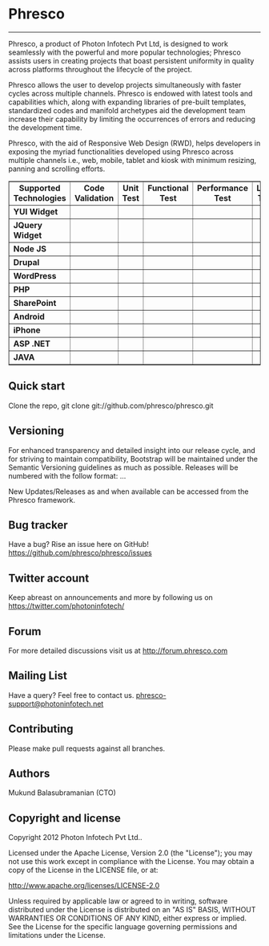 Phresco 
=================
-----------------
Phresco, a product of Photon Infotech Pvt Ltd, is designed to work seamlessly with the powerful and more popular 
technologies; Phresco assists users in creating projects that boast persistent uniformity in quality across platforms
throughout the lifecycle of the project.

Phresco allows the user to develop projects simultaneously with faster cycles across multiple channels. Phresco is 
endowed with latest tools and capabilities which, along with expanding libraries of pre-built templates, standardized
codes and manifold archetypes aid the development team increase their capability by limiting the occurrences of errors
and reducing the development time.

Phresco, with the aid of Responsive Web Design (RWD), helps developers in exposing the myriad functionalities developed
using Phresco across multiple channels i.e., web, mobile, tablet and kiosk with minimum resizing, panning and scrolling
efforts.



<Table Border="1" cellpadding="2" cellspacing="2" style="text-align:center" width="100%">
<tr>
   <td style="text-align:center"><b>Supported Technologies</b></td>
	<td style="text-align:center"><b>Code Validation</b></td>
	<td style="text-align:center"><b>Unit Test</b></td>
	<td style="text-align:center"><b>Functional Test</b></td>
	<td style="text-align:center"><b>Performance Test</b></td>
	<td style="text-align:center"><b>Load Test</b></td>
	<td style="text-align:center"><b>Build & Deploy</b></td>
	<td style="text-align:center"><b>Continuous Integration</b></td>
	<td style="text-align:center"><b>Remote Deployment</b></td>
</tr>

<tr>
	<td style="text-align:left"><b>YUI Widget</b></td>
	<td style="text-align:center"><img src="http://www.gettyicons.com/free-icons/112/must-have/png/256/check_256.png" width="15px" height="15px" style="text-align:center"></img></td>
	<td style="text-align:center"><img src="http://www.clker.com/cliparts/8/0/1/9/1195445329999867155jean_victor_balin_cross.svg.med.png" 
	width="15px" 
	height="15px" style="text-align:center"></img></td>
	<td style="text-align:center"><img src="http://www.gettyicons.com/free-icons/112/must-have/png/256/check_256.png" width="15px" 
	height="15px" style="text-align:center"></img></td>
	<td style="text-align:left"></td>
	<td style="text-align:center"><img src="http://www.gettyicons.com/free-icons/112/must-have/png/256/check_256.png" width="15px" 
	height="15px" style="text-align:center"></img></td>
	<td style="text-align:center"><img src="http://www.gettyicons.com/free-icons/112/must-have/png/256/check_256.png" width="15px" 
	height="15px" style="text-align:center"></img></td>
	<td style="text-align:center"><img src="http://www.gettyicons.com/free-icons/112/must-have/png/256/check_256.png" width="15px" 
	height="15px" style="text-align:center"></img></td>
	<td style="text-align:center"><img src="http://www.gettyicons.com/free-icons/112/must-have/png/256/check_256.png" width="15px" 
	height="15px" style="text-align:center"></img></td>
</tr>

<tr>
	<td style="text-align:left"><b>JQuery Widget</b></td>
	<td style="text-align:center"><img src="http://www.gettyicons.com/free-icons/112/must-have/png/256/check_256.png" 
	width="15px" 
	height="15px" style="text-align:center"></img></td>
	<td style="text-align:center"><img src="http://www.gettyicons.com/free-icons/112/must-have/png/256/check_256.png" width="15px" 
	height="15px" style="text-align:center"></img></td>
	<td style="text-align:center"><img src="http://www.gettyicons.com/free-icons/112/must-have/png/256/check_256.png" width="15px" 
	height="15px" style="text-align:center"></img></td>
	<td style="text-align:left"></td>
	<td style="text-align:center"><img src="http://www.gettyicons.com/free-icons/112/must-have/png/256/check_256.png" width="15px" 
	height="15px" style="text-align:center"></img></td>
	<td style="text-align:center"><img src="http://www.gettyicons.com/free-icons/112/must-have/png/256/check_256.png" width="15px" 
	height="15px" style="text-align:center"></img></td>
	<td style="text-align:center"><img src="http://www.gettyicons.com/free-icons/112/must-have/png/256/check_256.png" width="15px" 
	height="15px" style="text-align:center"></img></td>
	<td style="text-align:center"><img src="http://www.gettyicons.com/free-icons/112/must-have/png/256/check_256.png" width="15px" 
	height="15px" style="text-align:center"></img></td>
</tr>

<tr>
	<td style="text-align:left"><b>Node JS</b></td>
	<td style="text-align:center"><img src="http://www.gettyicons.com/free-icons/112/must-have/png/256/check_256.png" 
	width="15px" 
	height="15px" style="text-align:center"></img></td>
	<td style="text-align:center"><img src="http://www.gettyicons.com/free-icons/112/must-have/png/256/check_256.png" 
	width="15px" 
	height="15px" style="text-align:center"></img></td>
	<td style="text-align:center"><img src="http://www.gettyicons.com/free-icons/112/must-have/png/256/check_256.png" width="15px" 
	height="15px" style="text-align:center"></img></td>
	<td style="text-align:center"><img src="http://www.gettyicons.com/free-icons/112/must-have/png/256/check_256.png" width="15px" 
	height="15px" style="text-align:center"></img></td>
	<td style="text-align:center"><img src="http://www.gettyicons.com/free-icons/112/must-have/png/256/check_256.png" width="15px" 
	height="15px" style="text-align:center"></img></td>
	<td style="text-align:center"><img src="http://www.gettyicons.com/free-icons/112/must-have/png/256/check_256.png" width="15px" 
	height="15px" style="text-align:center"></img></td>
	<td style="text-align:center"><img src="http://www.gettyicons.com/free-icons/112/must-have/png/256/check_256.png" width="15px" 
	height="15px" style="text-align:center"></img></td>
	<td style="text-align:center"><img src="http://www.clker.com/cliparts/8/0/1/9/1195445329999867155jean_victor_balin_cross.svg.med.png" 
	width="15px" 
	height="15px" style="text-align:center"></img></td>
</tr>

<tr>
	<td style="text-align:left"><b>Drupal</b></td>
	<td style="text-align:center"><img src="http://www.clker.com/cliparts/8/0/1/9/1195445329999867155jean_victor_balin_cross.svg.med.png" 
	width="15px" 
	height="15px" style="text-align:center"></img></td>
	<td style="text-align:center"><img src="http://www.clker.com/cliparts/8/0/1/9/1195445329999867155jean_victor_balin_cross.svg.med.png" 
	width="15px" 
	height="15px" style="text-align:center"></img></td>
	<td style="text-align:center"><img src="http://www.gettyicons.com/free-icons/112/must-have/png/256/check_256.png" width="15px" 
	height="15px" style="text-align:center"></img></td>
	<td style="text-align:center"><img src="http://www.gettyicons.com/free-icons/112/must-have/png/256/check_256.png" width="15px" 
	height="15px" style="text-align:center"></img></td>
	<td style="text-align:center"><img src="http://www.gettyicons.com/free-icons/112/must-have/png/256/check_256.png" width="15px" 
	height="15px" style="text-align:center"></img></td>
	<td style="text-align:center"><img src="http://www.gettyicons.com/free-icons/112/must-have/png/256/check_256.png" width="15px" 
	height="15px" style="text-align:center"></img></td>
	<td style="text-align:center"><img src="http://www.gettyicons.com/free-icons/112/must-have/png/256/check_256.png" width="15px" 
	height="15px" style="text-align:center"></img></td>
	<td style="text-align:center"><img src="http://www.clker.com/cliparts/8/0/1/9/1195445329999867155jean_victor_balin_cross.svg.med.png" 
	width="15px" 
	height="15px" style="text-align:center"></img></td>
</tr>

<tr>
	<td style="text-align:left"><b>WordPress</b></td>
	<td style="text-align:center"><img src="http://www.clker.com/cliparts/8/0/1/9/1195445329999867155jean_victor_balin_cross.svg.med.png" 
	width="15px" 
	height="15px" style="text-align:center"></img></td>
	<td style="text-align:center"><img src="http://www.gettyicons.com/free-icons/112/must-have/png/256/check_256.png" width="15px" 
	height="15px" style="text-align:center"></img></td>
	<td style="text-align:center"><img src="http://www.gettyicons.com/free-icons/112/must-have/png/256/check_256.png" width="15px" 
	height="15px" style="text-align:center"></img></td>
	<td style="text-align:center"><img src="http://www.gettyicons.com/free-icons/112/must-have/png/256/check_256.png" width="15px" 
	height="15px" style="text-align:center"></img></td>
	<td style="text-align:center"><img src="http://www.gettyicons.com/free-icons/112/must-have/png/256/check_256.png" width="15px" 
	height="15px" style="text-align:center"></img></td>
	<td style="text-align:center"><img src="http://www.gettyicons.com/free-icons/112/must-have/png/256/check_256.png" width="15px" 
	height="15px" style="text-align:center"></img></td>
	<td style="text-align:center"><img src="http://www.gettyicons.com/free-icons/112/must-have/png/256/check_256.png" width="15px" 
	height="15px" style="text-align:center"></img></td>
	<td style="text-align:center"><img src="http://www.clker.com/cliparts/8/0/1/9/1195445329999867155jean_victor_balin_cross.svg.med.png" 
	width="15px" 
	height="15px" style="text-align:center"></img></td>
</tr>


<tr>
	<td style="text-align:left"><b>PHP</b></td>
	<td style="text-align:center"><img src="http://www.gettyicons.com/free-icons/112/must-have/png/256/check_256.png" width="15px" 
	height="15px" style="text-align:center"></img></td>
	<td style="text-align:center"><img src="http://www.gettyicons.com/free-icons/112/must-have/png/256/check_256.png" width="15px" 
	height="15px" style="text-align:center"></img></td>
	<td style="text-align:center"><img src="http://www.gettyicons.com/free-icons/112/must-have/png/256/check_256.png" width="15px" 
	height="15px" style="text-align:center"></img></td>
	<td style="text-align:center"><img src="http://www.gettyicons.com/free-icons/112/must-have/png/256/check_256.png" width="15px" 
	height="15px" style="text-align:center"></img></td>
	<td style="text-align:center"><img src="http://www.gettyicons.com/free-icons/112/must-have/png/256/check_256.png" width="15px" 
	height="15px" style="text-align:center"></img></td>
	<td style="text-align:center"><img src="http://www.gettyicons.com/free-icons/112/must-have/png/256/check_256.png" width="15px" 
	height="15px" style="text-align:center"></img></td>
	<td style="text-align:center"><img src="http://www.gettyicons.com/free-icons/112/must-have/png/256/check_256.png" width="15px" 
	height="15px" style="text-align:center"></img></td>
	<td style="text-align:center"><img src="http://www.clker.com/cliparts/8/0/1/9/1195445329999867155jean_victor_balin_cross.svg.med.png" 
	width="15px" 
	height="15px" style="text-align:center"></img></td>
</tr>


<tr>
	<td style="text-align:left"><b>SharePoint</b></td>
	<td style="text-align:center"><img src="http://www.gettyicons.com/free-icons/112/must-have/png/256/check_256.png" width="15px" 
	height="15px" style="text-align:center"></img></td>
	<td style="text-align:center"><img src="http://www.gettyicons.com/free-icons/112/must-have/png/256/check_256.png" width="15px" 
	height="15px" style="text-align:center"></img></td>
	<td style="text-align:center"><img src="http://www.gettyicons.com/free-icons/112/must-have/png/256/check_256.png" width="15px" 
	height="15px" style="text-align:center"></img></td>
	<td style="text-align:center"><img src="http://www.gettyicons.com/free-icons/112/must-have/png/256/check_256.png" width="15px" 
	height="15px" style="text-align:center"></img></td>
	<td style="text-align:center"><img src="http://www.gettyicons.com/free-icons/112/must-have/png/256/check_256.png" width="15px" 
	height="15px" style="text-align:center"></img></td>
	<td style="text-align:center"><img src="http://www.gettyicons.com/free-icons/112/must-have/png/256/check_256.png" width="15px" 
	height="15px" style="text-align:center"></img></td>
	<td style="text-align:center"><img src="http://www.gettyicons.com/free-icons/112/must-have/png/256/check_256.png" width="15px" 
	height="15px" style="text-align:center"></img></td>
	<td style="text-align:center"><img src="http://www.clker.com/cliparts/8/0/1/9/1195445329999867155jean_victor_balin_cross.svg.med.png" 
	width="15px" 
	height="15px" style="text-align:center"></img></td>	
</tr>


<tr>
	<td style="text-align:left"><b>Android</b></td>
	<td style="text-align:center"><img src="http://www.gettyicons.com/free-icons/112/must-have/png/256/check_256.png" width="15px" 
	height="15px" style="text-align:center"></img></td>
	<td style="text-align:center"><img src="http://www.gettyicons.com/free-icons/112/must-have/png/256/check_256.png" width="15px" 
	height="15px" style="text-align:center"></img></td>
	<td style="text-align:center"><img src="http://www.gettyicons.com/free-icons/112/must-have/png/256/check_256.png" width="15px" 
	height="15px" style="text-align:center"></img></td>
	<td style="text-align:center"><img src="http://www.gettyicons.com/free-icons/112/must-have/png/256/check_256.png" width="15px" 
	height="15px" style="text-align:center"></img></td>
	<td style="text-align:center"><img src="http://www.clker.com/cliparts/8/0/1/9/1195445329999867155jean_victor_balin_cross.svg.med.png" 
	width="15px" 
	height="15px" style="text-align:center"></img></td>
	<td style="text-align:center"><img src="http://www.gettyicons.com/free-icons/112/must-have/png/256/check_256.png" width="15px" 
	height="15px" style="text-align:center"></img></td>
	<td style="text-align:center"><img src="http://www.gettyicons.com/free-icons/112/must-have/png/256/check_256.png" width="15px" 
	height="15px" style="text-align:center"></img></td>
	<td style="text-align:center"><img src="http://www.gettyicons.com/free-icons/112/must-have/png/256/check_256.png" width="15px" 
	height="15px" style="text-align:center"></img></td>
</tr>


<tr>
	<td style="text-align:left"><b>iPhone</b></td>
	<td style="text-align:center"><img src="http://www.gettyicons.com/free-icons/112/must-have/png/256/check_256.png" width="15px" 
	height="15px" style="text-align:center"></img></td>
	<td style="text-align:center"><img src="http://www.gettyicons.com/free-icons/112/must-have/png/256/check_256.png" width="15px" 
	height="15px" style="text-align:center"></img></td>
	<td style="text-align:center"><img src="http://www.gettyicons.com/free-icons/112/must-have/png/256/check_256.png" width="15px" 
	height="15px" style="text-align:center"></img></td>
	<td style="text-align:center"><img src="http://www.gettyicons.com/free-icons/112/must-have/png/256/check_256.png" width="15px" 
	height="15px" style="text-align:center"></img></td>
	<td style="text-align:center"><img src="http://www.clker.com/cliparts/8/0/1/9/1195445329999867155jean_victor_balin_cross.svg.med.png" 
	width="15px" 
	height="15px" style="text-align:center"></img></td>
	<td style="text-align:center"><img src="http://www.gettyicons.com/free-icons/112/must-have/png/256/check_256.png" width="15px" 
	height="15px" style="text-align:center"></img></td>
	<td style="text-align:center"><img src="http://www.gettyicons.com/free-icons/112/must-have/png/256/check_256.png" width="15px" 
	height="15px" style="text-align:center"></img></td>
	<td style="text-align:center"><img src="http://www.gettyicons.com/free-icons/112/must-have/png/256/check_256.png" width="15px" 
	height="15px" style="text-align:center"></img></td>
</tr>


<tr>
	<td style="text-align:left"><b>ASP .NET</b></td>
	<td style="text-align:center"><img src="http://www.gettyicons.com/free-icons/112/must-have/png/256/check_256.png" width="15px" 
	height="15px" style="text-align:center"></img></td>
	<td style="text-align:center"><img src="http://www.gettyicons.com/free-icons/112/must-have/png/256/check_256.png" width="15px" 
	height="15px" style="text-align:center"></img></td>
	<td style="text-align:center"><img src="http://www.gettyicons.com/free-icons/112/must-have/png/256/check_256.png" width="15px" 
	height="15px" style="text-align:center"></img></td>
	<td style="text-align:center"><img src="http://www.gettyicons.com/free-icons/112/must-have/png/256/check_256.png" width="15px" 
	height="15px" style="text-align:center"></img></td>
	<td style="text-align:center"><img src="http://www.gettyicons.com/free-icons/112/must-have/png/256/check_256.png" width="15px" 
	height="15px" style="text-align:center"></img></td>
	<td style="text-align:center"><img src="http://www.gettyicons.com/free-icons/112/must-have/png/256/check_256.png" width="15px" 
	height="15px" style="text-align:center"></img></td>
	<td style="text-align:center"><img src="http://www.gettyicons.com/free-icons/112/must-have/png/256/check_256.png" width="15px" 
	height="15px" style="text-align:center"></img></td>
	<td style="text-align:center"><img src="http://www.clker.com/cliparts/8/0/1/9/1195445329999867155jean_victor_balin_cross.svg.med.png" 
	width="15px" 
	height="15px" style="text-align:center"></img></td>
</tr>


<tr>
	<td style="text-align:left"><b>JAVA</b></td>
	<td style="text-align:center"><img src="http://www.gettyicons.com/free-icons/112/must-have/png/256/check_256.png" width="15px" 
	height="15px" style="text-align:center"></img></td>
	<td style="text-align:center"><img src="http://www.gettyicons.com/free-icons/112/must-have/png/256/check_256.png" width="15px" 
	height="15px" style="text-align:center"></img></td>
	<td style="text-align:center"><img src="http://www.gettyicons.com/free-icons/112/must-have/png/256/check_256.png" width="15px" 
	height="15px" style="text-align:center"></img></td>
	<td style="text-align:center"><img src="http://www.gettyicons.com/free-icons/112/must-have/png/256/check_256.png" 
	width="15px" 
	height="15px" style="text-align:center"></img></td>
	<td style="text-align:center"><img src="http://www.gettyicons.com/free-icons/112/must-have/png/256/check_256.png" 
	width="15px" 
	height="15px" style="text-align:center"></img></td>
	<td style="text-align:center"><img src="http://www.gettyicons.com/free-icons/112/must-have/png/256/check_256.png" width="15px" 
	height="15px" style="text-align:center"></img></td>
	<td style="text-align:center"><img src="http://www.gettyicons.com/free-icons/112/must-have/png/256/check_256.png" width="15px" 
	height="15px" style="text-align:center"></img></td>
	<td style="text-align:center"><img src="http://www.gettyicons.com/free-icons/112/must-have/png/256/check_256.png" 
	width="15px" 
	height="15px" style="text-align:center"></img></td>
</tr>

</Table>


Quick start
-----------

Clone the repo, git clone git://github.com/phresco/phresco.git 

Versioning
----------

For enhanced transparency and detailed insight into our release cycle, and for striving to maintain compatibility, Bootstrap will be maintained under the Semantic Versioning guidelines as much as possible.
Releases will be numbered with the follow format:
<major>.<minor>.<fix>.<iteration>

New Updates/Releases as and when available can be accessed from the Phresco framework. 

Bug tracker
-----------

Have a bug? Rise an issue here on GitHub!
https://github.com/phresco/phresco/issues

Twitter account
---------------

Keep abreast on announcements and more by following us on
https://twitter.com/photoninfotech/

Forum
------

For more detailed discussions visit us at 
http://forum.phresco.com


Mailing List
------------

Have a query? Feel free to contact us.
phresco-support@photoninfotech.net

Contributing
------------

Please make pull requests against all branches. 

Authors
------------

Mukund Balasubramanian (CTO)

Copyright and license
---------------------

Copyright 2012 Photon Infotech Pvt Ltd..

Licensed under the Apache License, Version 2.0 (the "License");
you may not use this work except in compliance with the License.
You may obtain a copy of the License in the LICENSE file, or at:

   http://www.apache.org/licenses/LICENSE-2.0

Unless required by applicable law or agreed to in writing, software
distributed under the License is distributed on an "AS IS" BASIS,
WITHOUT WARRANTIES OR CONDITIONS OF ANY KIND, either express or implied.
See the License for the specific language governing permissions and
limitations under the License.